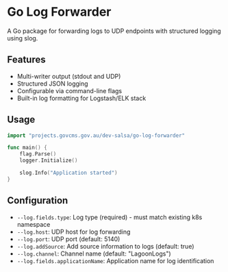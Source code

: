 # Go Log Forwarder

A Go package for forwarding logs to UDP endpoints with structured logging using slog.

## Features

- Multi-writer output (stdout and UDP)
- Structured JSON logging
- Configurable via command-line flags
- Built-in log formatting for Logstash/ELK stack

## Usage

```go
import "projects.govcms.gov.au/dev-salsa/go-log-forwarder"

func main() {
    flag.Parse()
    logger.Initialize()

    slog.Info("Application started")
}
```

## Configuration

- `--log.fields.type`: Log type (required) - must match existing k8s namespace
- `--log.host`: UDP host for log forwarding
- `--log.port`: UDP port (default: 5140)
- `--log.addSource`: Add source information to logs (default: true)
- `--log.channel`: Channel name (default: "LagoonLogs")
- `--log.fields.applicationName`: Application name for log identification